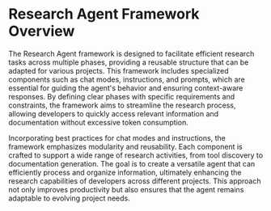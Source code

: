 # Research Agent Framework Overview

The Research Agent framework is designed to facilitate efficient research tasks across multiple phases, providing a reusable structure that can be adapted for various projects. This framework includes specialized components such as chat modes, instructions, and prompts, which are essential for guiding the agent's behavior and ensuring context-aware responses. By defining clear phases with specific requirements and constraints, the framework aims to streamline the research process, allowing developers to quickly access relevant information and documentation without excessive token consumption.

Incorporating best practices for chat modes and instructions, the framework emphasizes modularity and reusability. Each component is crafted to support a wide range of research activities, from tool discovery to documentation generation. The goal is to create a versatile agent that can efficiently process and organize information, ultimately enhancing the research capabilities of developers across different projects. This approach not only improves productivity but also ensures that the agent remains adaptable to evolving project needs.